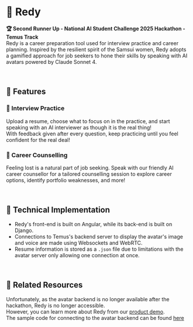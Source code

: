 # :floppy_disk: Redy
**:trophy: Second Runner Up - National AI Student Challenge 2025 Hackathon - Temus Track**  
Redy is a career preparation tool used for interview practice and career planning. Inspired by the resilient spirit of the Samsui women, Redy adopts a gamified approach for job seekers to hone their skills by speaking with AI avatars powered by Claude Sonnet 4.

<br>

## :star2: Features
### :necktie: Interview Practice
Upload a resume, choose what to focus on in the practice, and start speaking with an AI interviewer as though it is the real thing! \
With feedback given after every question, keep practicing until you feel confident for the real deal!

### :speech_balloon: Career Counselling
Feeling lost is a natural part of job seeking. Speak with our friendly AI career counsellor for a tailored counselling session to explore career options, identify portfolio weaknesses, and more!

<br>

## :wrench: Technical Implementation
* Redy's front-end is built on Angular, while its back-end is built on Django.
* Connections to Temus's backend server to display the avatar's image and voice are made using Websockets and WebRTC.
* Resume information is stored as a `.json` file due to limitations with the avatar server only allowing one connection at once.
<br>

## :link: Related Resources
Unfortunately, as the avatar backend is no longer available after the hackathon, Redy is no longer accessible.\
However, you can learn more about Redy from our [product demo](https://youtu.be/XoyPa0yeiAI).\
The sample code for connecting to the avatar backend can be found [here](https://github.com/tplusplusdevhub/temus-avatar-nextjs-sample-code)
